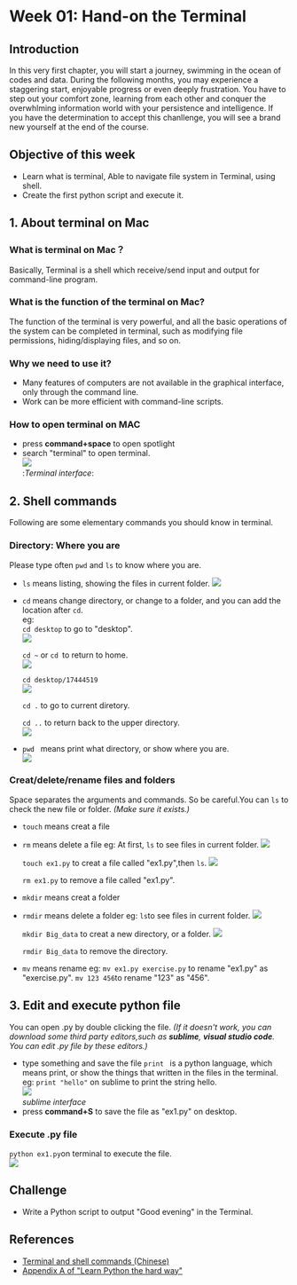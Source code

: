 # Week 01: Hand-on the Terminal

## Introduction
In this very first chapter, you will start a journey, swimming in the ocean of codes and data. During the following months, you may experience a staggering start, enjoyable progress or even deeply frustration. You have to step out your comfort zone, learning from each other and conquer the overwhlming information world with your persistence and intelligence. If you have the determination to accept this chanllenge, you will see a brand new yourself at the end of the course.
## Objective of this week
* Learn what is terminal, Able to navigate file system in Terminal, using shell.
* Create the first python script and execute it.

## 1. About terminal on Mac
### What is terminal on Mac？
Basically, Terminal is a shell which receive/send input and output for command-line program.
### What is the function of the terminal on Mac?
The function of the terminal is very powerful, and all the basic operations of the system can be completed in terminal, such as modifying file permissions, hiding/displaying files, and so on.
### Why we need to use it?
* Many features of computers are not available in the graphical interface, only through the command line.
* Work can be more efficient with command-line scripts.
### How to open terminal on MAC
* press **command+space** to open spotlight
* search "terminal" to open terminal.<br>
![](https://ws1.sinaimg.cn/large/5b088c35ly1fo13ckagp5j20g701swel.jpg) <br>
:*Terminal interface*:

## 2. Shell commands
Following are some elementary commands you should know in terminal.
### Directory: Where you are 
Please type often `pwd` and `ls` to know where you are. 
* `ls` means listing, showing the files in current folder.
  ![](https://ws1.sinaimg.cn/large/5b088c35ly1fo13e6cg8yj20fg01v0ss.jpg)
* `cd` means change directory, or change to a folder, and you can add the location after `cd`.<br>
  eg:<br>
     `cd desktop` to go to "desktop".<br>
    ![](https://ws1.sinaimg.cn/large/5b088c35gy1fo1c690shmj20eh015t8n.jpg) 
    
    `cd ~` or `cd `to return to home.<br>
    ![](https://ws1.sinaimg.cn/large/5b088c35ly1fo13ghb9grj20es012747.jpg) 
    
    `cd desktop/17444519` <br>
    ![](https://ws1.sinaimg.cn/large/5b088c35ly1fo13j4q9jkj20dr00wwee.jpg)
    
    `cd .` to go to current diretory.
    
    `cd ..` to return back to the upper directory.<br>
   ![](https://ws1.sinaimg.cn/large/5b088c35ly1fo13k20gw1j20ea00yglj.jpg)

* `pwd ` means print what directory, or show where you are.<br>
  ![](https://ws1.sinaimg.cn/large/5b088c35ly1fo13l2gwb2j20ep01g0sp.jpg)

### Creat/delete/rename files and folders 
Space separates the arguments and commands. So be careful.You can `ls` to check the new file or folder.
*(Make sure it exists.)*

* `touch` means creat a file
* `rm` means delete a file
eg:
  At first, `ls` to see files in current folder.
  ![](https://ws1.sinaimg.cn/large/5b088c35ly1fo13qeisecj20e700t0so.jpg)
  
  `touch ex1.py` to creat a file called "ex1.py",then `ls`.
  ![](https://ws1.sinaimg.cn/large/5b088c35ly1fo13qx0ejmj20ek01y3yl.jpg)
  
  `rm ex1.py` to remove a file called "ex1.py". 

* `mkdir` means creat a folder
* `rmdir` means delete a folder
eg:
  `ls`to see files in current folder.
  ![](https://ws1.sinaimg.cn/large/5b088c35ly1fo13sjhu6hj20ed016mx4.jpg)
  
  `mkdir Big_data` to creat a new directory, or a folder.
    ![](https://ws1.sinaimg.cn/large/5b088c35ly1fo13sucn5ej20f601v3ym.jpg)
    
  `rmdir Big_data` to remove the directory.

* `mv` means rename
eg:
  `mv ex1.py exercise.py` to rename "ex1.py" as "exercise.py".
  `mv 123 456`to rename "123" as "456".

## 3. Edit and execute python file
You can open .py by double clicking the file.
*(If it doesn't work, you can download some third party editors,such as **sublime**, **visual studio code**. You can edit .py file by these editors.)*
* type something and save the file
 `print ` is a python language, which means print, or show the things that written in the files in the terminal.
eg:
  `print "hello"` on sublime to print the string hello.<br>
  ![](https://ws1.sinaimg.cn/large/5b088c35ly1fo13ui71hqj20at03fjre.jpg)<br>
  *sublime interface* 
* press **command+S** to save the file as "ex1.py" on desktop.
  
### Execute .py file
  `python ex1.py`on terminal to execute the file.<br>
![](https://ws1.sinaimg.cn/large/5b088c35ly1fo13vng40hj20f201vq2y.jpg)

## Challenge
* Write a Python script to output "Good evening" in the Terminal.
## References
* [Terminal and shell commands (Chinese)](https://carolhsu.gitbooks.io/django-girls-tutorial-traditional-chiness/content/intro_to_command_line/README.html)
* [Appendix A of "Learn Python the hard way"](https://learnpythonthehardway.org/python3/appendixa.html)
